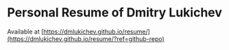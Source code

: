 # Personal Resume of Dmitry Lukichev

Available at [https://dmlukichev.github.io/resume/](https://dmlukichev.github.io/resume/?ref=github-repo)
